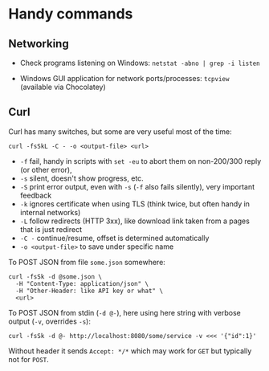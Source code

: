 # Handy commands

## Networking

* Check programs listening on Windows: `netstat -abno | grep -i listen`

* Windows GUI application for network ports/processes: `tcpview` (available via Chocolatey)

## Curl

Curl has many switches, but some are very useful most of the time:

```
curl -fsSkL -C - -o <output-file> <url>
```       

* `-f` fail, handy in scripts with `set -eu` to abort them on non-200/300 reply (or other error),
* `-s` silent, doesn't show progress, etc.
* `-S` print error output, even with `-s` (`-f` also fails silently), very important feedback
* `-k` ignores certificate when using TLS (think twice, but often handy in internal networks)
* `-L` follow redirects (HTTP 3xx), like download link taken from a pages that is just redirect
* `-C -` continue/resume, offset is determined automatically
* `-o <output-file>` to save under specific name

To POST JSON from file `some.json` somewhere:
```
curl -fsSk -d @some.json \
  -H "Content-Type: application/json" \
  -H "Other-Header: like API key or what" \
  <url>
```

To POST JSON from stdin (`-d @-`), here using here string with verbose output (`-v`, overrides `-s`):
```                             
curl -fsSk -d @- http://localhost:8080/some/service -v <<< '{"id":1}' 
```                                                                 

Without header it sends `Accept: */*` which may work for `GET` but typically not for `POST`.
